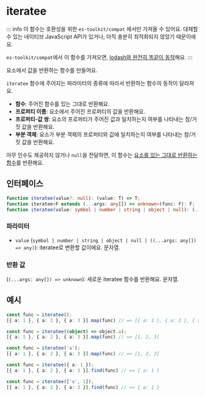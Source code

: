 # iteratee

::: info
이 함수는 호환성을 위한 `es-toolkit/compat` 에서만 가져올 수 있어요. 대체할 수 있는 네이티브 JavaScript API가 있거나, 아직 충분히 최적화되지 않았기 때문이에요.

`es-toolkit/compat`에서 이 함수를 가져오면, [lodash와 완전히 똑같이 동작](../../../compatibility.md)해요.
:::

요소에서 값을 반환하는 함수를 만들어요.

`iteratee` 함수에 주어지는 파라미터의 종류에 따라서 반환하는 함수의 동작이 달라져요.

- **함수**: 주어진 함수를 있는 그대로 반환해요.
- **프로퍼티 이름**: 요소에서 주어진 프로퍼티의 값을 반환해요.
- **프로퍼티-값 쌍**: 요소의 프로퍼티가 주어진 값과 일치하는지 여부를 나타내는 참/거짓 값을 반환해요.
- **부분 객체**: 요소가 부분 객체의 프로퍼티와 값에 일치하는지 여부를 나타내는 참/거짓 값을 반환해요.

아무 인수도 제공하지 않거나 `null`을 전달하면, 이 함수는 [요소를 있는 그대로 반환하는 함수](../../function/identity.md)를 반환해요.

## 인터페이스

```typescript
function iteratee(value?: null): (value: T) => T;
function iteratee<F extends (...args: any[]) => unknown>(func: F): F;
function iteratee(value: symbol | number | string | object | null): (...args: any[]) => any;
```

### 파라미터

- `value` (`symbol | number | string | object | null | ((...args: any[]) => any)`): iteratee로 변환할 값이에요. 문자열.

### 반환 값

(`(...args: any[]) => unknown`): 새로운 iteratee 함수를 반환해요. 문자열.

## 예시

```typescript
const func = iteratee();
[{ a: 1 }, { a: 2 }, { a: 3 }].map(func) // => [{ a: 1 }, { a: 2 }, { a: 3 }]

const func = iteratee((object) => object.a);
[{ a: 1 }, { a: 2 }, { a: 3 }].map(func) // => [1, 2, 3]

const func = iteratee('a');
[{ a: 1 }, { a: 2 }, { a: 3 }].map(func) // => [1, 2, 3]

const func = iteratee({ a: 1 });
[{ a: 1 }, { a: 2 }, { a: 3 }].find(func) // => { a: 1 }

const func = iteratee(['a', 1]);
[{ a: 1 }, { a: 2 }, { a: 3 }].find(func) // => { a: 1 }
```
